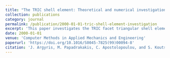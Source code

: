 ```yaml
---
title: "The TRIC shell element: Theoretical and numerical investigation"
collection: publications
category: journal
permalink: /publication/2000-01-01-tric-shell-element-investigation
excerpt: 'This paper investigates the TRIC facet triangular shell element, demonstrating its convergence, accuracy, and computational efficiency through a theoretical and numerical study.'
date: 2000-01-01
venue: 'Computer Methods in Applied Mechanics and Engineering'
paperurl: 'https://doi.org/10.1016/S0045-7825(99)00094-8'
citation: 'J. Argyris, M. Papadrakakis, C. Apostolopoulou, and S. Koutsourelakis. (2000). "The TRIC shell element: Theoretical and numerical investigation." <i>Computer Methods in Applied Mechanics and Engineering</i>, 182(1-2), 217–245. doi: 10.1016/S0045-7825(99)00094-8.'
---
```

